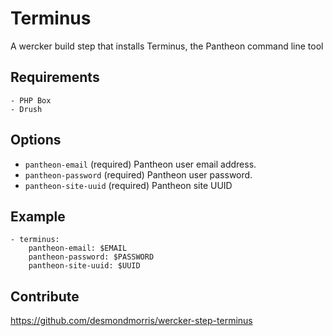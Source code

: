 # Terminus

A wercker build step that installs Terminus, the Pantheon command line tool

## Requirements

    - PHP Box
    - Drush

## Options

* `pantheon-email` (required) Pantheon user email address.
* `pantheon-password` (required) Pantheon user password.
* `pantheon-site-uuid` (required) Pantheon site UUID

## Example

    - terminus:
        pantheon-email: $EMAIL
        pantheon-password: $PASSWORD
        pantheon-site-uuid: $UUID

## Contribute

https://github.com/desmondmorris/wercker-step-terminus

